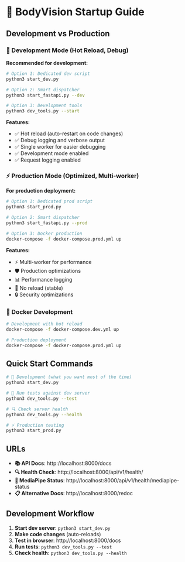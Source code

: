 # 🚀 BodyVision Startup Guide

## Development vs Production

### 🔧 Development Mode (Hot Reload, Debug)

**Recommended for development:**
```bash
# Option 1: Dedicated dev script
python3 start_dev.py

# Option 2: Smart dispatcher
python3 start_fastapi.py --dev

# Option 3: Development tools
python3 dev_tools.py --start
```

**Features:**
- ✅ Hot reload (auto-restart on code changes)
- ✅ Debug logging and verbose output
- ✅ Single worker for easier debugging
- ✅ Development mode enabled
- ✅ Request logging enabled

### ⚡ Production Mode (Optimized, Multi-worker)

**For production deployment:**
```bash
# Option 1: Dedicated prod script
python3 start_prod.py

# Option 2: Smart dispatcher
python3 start_fastapi.py --prod

# Option 3: Docker production
docker-compose -f docker-compose.prod.yml up
```

**Features:**
- ⚡ Multi-worker for performance
- 🛡️ Production optimizations
- 📊 Performance logging
- 🚫 No reload (stable)
- 🔒 Security optimizations

### 🐳 Docker Development

```bash
# Development with hot reload
docker-compose -f docker-compose.dev.yml up

# Production deployment
docker-compose -f docker-compose.prod.yml up
```

## Quick Start Commands

```bash
# 🔧 Development (what you want most of the time)
python3 start_dev.py

# 🧪 Run tests against dev server
python3 dev_tools.py --test

# 🔍 Check server health
python3 dev_tools.py --health

# ⚡ Production testing
python3 start_prod.py
```

## URLs

- **📚 API Docs**: http://localhost:8000/docs
- **🔍 Health Check**: http://localhost:8000/api/v1/health/
- **🤖 MediaPipe Status**: http://localhost:8000/api/v1/health/mediapipe-status
- **📋 Alternative Docs**: http://localhost:8000/redoc

## Development Workflow

1. **Start dev server**: `python3 start_dev.py`
2. **Make code changes** (auto-reloads)
3. **Test in browser**: http://localhost:8000/docs
4. **Run tests**: `python3 dev_tools.py --test`
5. **Check health**: `python3 dev_tools.py --health`
